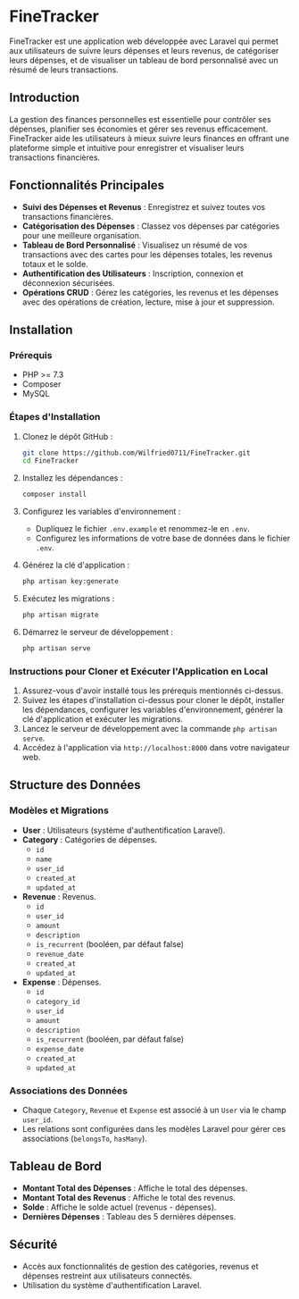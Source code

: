 # FineTracker

FineTracker est une application web développée avec Laravel qui permet aux utilisateurs de suivre leurs dépenses et leurs revenus, de catégoriser leurs dépenses, et de visualiser un tableau de bord personnalisé avec un résumé de leurs transactions.

## Introduction

La gestion des finances personnelles est essentielle pour contrôler ses dépenses, planifier ses économies et gérer ses revenus efficacement. FineTracker aide les utilisateurs à mieux suivre leurs finances en offrant une plateforme simple et intuitive pour enregistrer et visualiser leurs transactions financières.

## Fonctionnalités Principales

- **Suivi des Dépenses et Revenus** : Enregistrez et suivez toutes vos transactions financières.
- **Catégorisation des Dépenses** : Classez vos dépenses par catégories pour une meilleure organisation.
- **Tableau de Bord Personnalisé** : Visualisez un résumé de vos transactions avec des cartes pour les dépenses totales, les revenus totaux et le solde.
- **Authentification des Utilisateurs** : Inscription, connexion et déconnexion sécurisées.
- **Opérations CRUD** : Gérez les catégories, les revenus et les dépenses avec des opérations de création, lecture, mise à jour et suppression.

## Installation

### Prérequis

- PHP >= 7.3
- Composer
- MySQL

### Étapes d'Installation

1. Clonez le dépôt GitHub :
    ```sh
    git clone https://github.com/Wilfried0711/FineTracker.git
    cd FineTracker
    ```

2. Installez les dépendances :
    ```sh
    composer install
    ```

3. Configurez les variables d'environnement :
    - Dupliquez le fichier `.env.example` et renommez-le en `.env`.
    - Configurez les informations de votre base de données dans le fichier `.env`.

4. Générez la clé d'application :
    ```sh
    php artisan key:generate
    ```

5. Exécutez les migrations :
    ```sh
    php artisan migrate
    ```

6. Démarrez le serveur de développement :
    ```sh
    php artisan serve
    ```

### Instructions pour Cloner et Exécuter l'Application en Local

1. Assurez-vous d'avoir installé tous les prérequis mentionnés ci-dessus.
2. Suivez les étapes d'installation ci-dessus pour cloner le dépôt, installer les dépendances, configurer les variables d'environnement, générer la clé d'application et exécuter les migrations.
3. Lancez le serveur de développement avec la commande `php artisan serve`.
4. Accédez à l'application via `http://localhost:8000` dans votre navigateur web.

## Structure des Données

### Modèles et Migrations

- **User** : Utilisateurs (système d'authentification Laravel).
- **Category** : Catégories de dépenses.
    - `id`
    - `name`
    - `user_id`
    - `created_at`
    - `updated_at`
- **Revenue** : Revenus.
    - `id`
    - `user_id`
    - `amount`
    - `description`
    - `is_recurrent` (booléen, par défaut false)
    - `revenue_date`
    - `created_at`
    - `updated_at`
- **Expense** : Dépenses.
    - `id`
    - `category_id`
    - `user_id`
    - `amount`
    - `description`
    - `is_recurrent` (booléen, par défaut false)
    - `expense_date`
    - `created_at`
    - `updated_at`

### Associations des Données

- Chaque `Category`, `Revenue` et `Expense` est associé à un `User` via le champ `user_id`.
- Les relations sont configurées dans les modèles Laravel pour gérer ces associations (`belongsTo`, `hasMany`).

## Tableau de Bord

- **Montant Total des Dépenses** : Affiche le total des dépenses.
- **Montant Total des Revenus** : Affiche le total des revenus.
- **Solde** : Affiche le solde actuel (revenus - dépenses).
- **Dernières Dépenses** : Tableau des 5 dernières dépenses.

## Sécurité

- Accès aux fonctionnalités de gestion des catégories, revenus et dépenses restreint aux utilisateurs connectés.
- Utilisation du système d'authentification Laravel.

